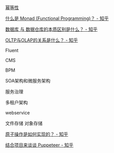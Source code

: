 [幂等性](https://www.cnblogs.com/javalyy/p/8882144.html)

[什么是 Monad (Functional Programming)？ - 知乎](https://www.zhihu.com/question/19635359)

[数据库 与 数据仓库的本质区别是什么？ - 知乎](https://www.zhihu.com/question/20623931)

[OLTP与OLAP的关系是什么？ - 知乎](https://www.zhihu.com/question/24110442/answer/851671343)

Fluent

CMS

BPM

SOA架构和微服务架构

服务治理

多租户架构

webservice

文件存储 对象存储

[原子操作是如何实现的？ - 知乎](https://zhuanlan.zhihu.com/p/33445834)



[结合项目来谈谈 Puppeteer - 知乎](https://zhuanlan.zhihu.com/p/76237595)